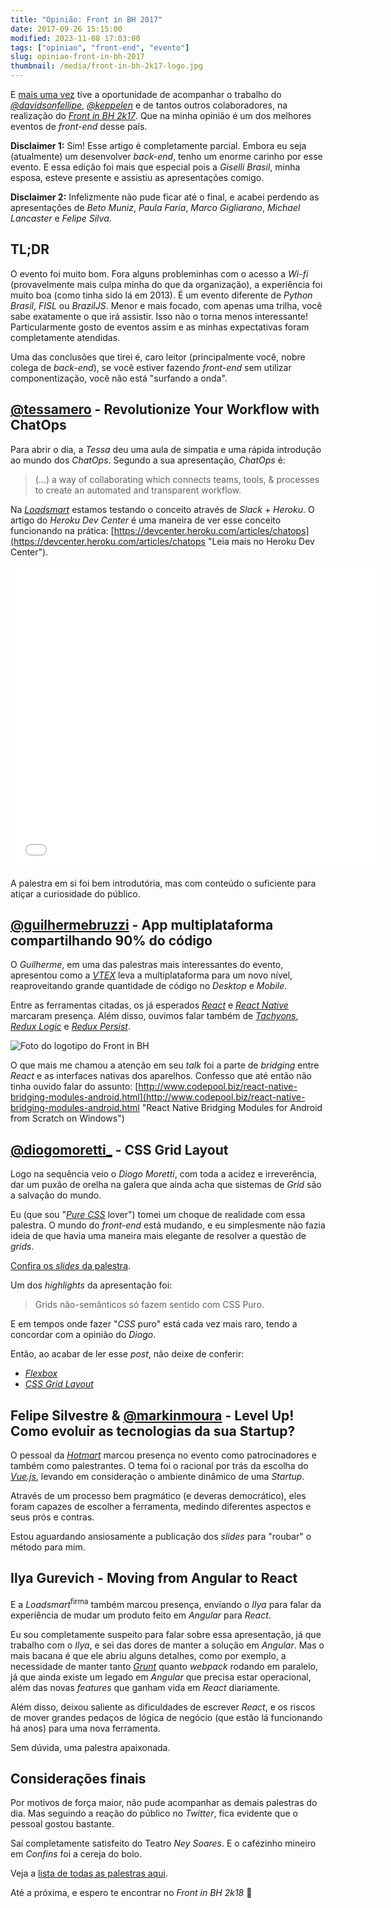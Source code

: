 ```yaml
---
title: "Opinião: Front in BH 2017"
date: 2017-09-26 15:15:00
modified: 2023-11-08 17:03:00
tags: ["opiniao", "front-end", "evento"]
slug: opiniao-front-in-bh-2017
thumbnail: /media/front-in-bh-2k17-logo.jpg
---
```


E [mais uma vez](/2013/08/05/opiniao-front-bh-2013.html "Opinião sobre a edição de 2013") tive
a oportunidade de acompanhar o trabalho do
[_@davidsonfellipe_](https://twitter.com/davidsonfellipe "Perfil do Careca no Twitter"),
[_@keppelen_](https://twitter.com/keppelen "Perfil do Giovanni no Twitter") e de tantos
outros colaboradores, na realização do [_Front in BH 2k17_](https://www.frontinbh.com.br/ "Front in BH").
Que na minha opinião é um dos melhores eventos de _front-end_ desse país.

**Disclaimer 1:** Sim! Esse artigo é completamente parcial. Embora eu seja (atualmente) um desenvolver _back-end_,
tenho um enorme carinho por esse evento. E essa edição foi mais que especial pois a _Giselli Brasil_, minha esposa, esteve presente e assistiu as apresentações comigo.

**Disclaimer 2:** Infelizmente não pude ficar até o final, e acabei perdendo as apresentações de
_Beto Muniz_, _Paula Faria_, _Marco Gigliarano_, _Michael Lancaster_ e _Felipe Silva_.

## TL;DR

O evento foi muito bom. Fora alguns probleminhas com o acesso a _Wi-fi_ (provavelmente mais culpa
minha do que da organização), a experiência foi muito boa (como tinha sido lá em 2013). É um evento
diferente de _Python Brasil_, _FISL_ ou _BrazilJS_. Menor e mais focado, com apenas uma trilha,
você sabe exatamente o que irá assistir. Isso não o torna menos interessante! Particularmente
gosto de eventos assim e as minhas expectativas foram completamente atendidas.

Uma das conclusões que tirei é, caro leitor (principalmente você, nobre colega de _back-end_),
se você estiver fazendo _front-end_ sem utilizar componentização, você não está "surfando a onda".

## [@tessamero](https://twitter.com/tessamero "Perfil no Twitter") - Revolutionize Your Workflow with ChatOps

Para abrir o dia, a _Tessa_ deu uma aula de simpatia e uma rápida introdução ao mundo dos
_ChatOps_. Segundo a sua apresentação, _ChatOps_ é:

> (...) a way of collaborating which connects teams, tools, & processes to
> create an automated and transparent workflow.

Na [_Loadsmart_](http://loadsmart.com/ "Jabá da firma") estamos testando o conceito
através de _Slack_ + _Heroku_. O artigo do _Heroku Dev Center_ é uma maneira de
ver esse conceito funcionando na prática:
[https://devcenter.heroku.com/articles/chatops](https://devcenter.heroku.com/articles/chatops "Leia mais no Heroku Dev Center").

<iframe src="//www.slideshare.net/slideshow/embed_code/key/qGv6hZOLjdlHo6" width="595" height="485" frameborder="0" marginwidth="0" marginheight="0" scrolling="no" allowfullscreen> </iframe>

A palestra em si foi bem introdutória, mas com conteúdo o suficiente para atiçar a curiosidade
do público.

## [@guilhermebruzzi](https://twitter.com/guilhermebruzzi "Perfil no Twitter") - App multiplataforma compartilhando 90% do código

O _Guilherme_, em uma das palestras mais interessantes do evento, apresentou como
a [_VTEX_](https://pt.vtex.com/ "A Verdadeira Plataforma Cloud Commerce") leva a
multiplataforma para um novo nível, reaproveitando grande quantidade de código
no _Desktop_ e _Mobile_.

Entre as ferramentas citadas, os já esperados [_React_](https://facebook.github.io/react/ "A JavaScript library for building user interfaces")
e [_React Native_](https://facebook.github.io/react-native/ "Learn once, write anywhere: Build mobile apps with React")
marcaram presença. Além disso, ouvimos falar também de [_Tachyons_](http://tachyons.io/ "Built for designing"),
[_Redux Logic_](https://github.com/jeffbski/redux-logic "Redux middleware for organizing all your business logic") e
[_Redux Persist_](https://github.com/rt2zz/redux-persist "Persist and rehydrate a redux store").

![Foto do logotipo do Front in BH](/media/in.png "Foto do logotipo do Front in BH")

O que mais me chamou a atenção em seu _talk_ foi a parte de _bridging_ entre _React_ e
as interfaces nativas dos aparelhos. Confesso que até então não tinha ouvido falar do assunto:
[http://www.codepool.biz/react-native-bridging-modules-android.html](http://www.codepool.biz/react-native-bridging-modules-android.html "React Native Bridging Modules for Android from Scratch on Windows")

## [@diogomoretti\_](https://twitter.com/diogomoretti_ "Perfil no Twitter") - CSS Grid Layout

Logo na sequência veio o _Diogo Moretti_, com toda a acidez e irreverência, dar um puxão de orelha
na galera que ainda acha que sistemas de _Grid_ são a salvação do mundo.

Eu (que sou "[_Pure CSS_](https://purecss.io/ "A set of small, responsive CSS modules that you can use in every web project") lover")
tomei um choque de realidade com essa palestra. O mundo do _front-end_ está mudando, e eu
simplesmente não fazia ideia de que havia uma maneira mais elegante de resolver a questão de _grids_.

[Confira os _slides_ da palestra](https://speakerdeck.com/diogomoretti/css-grid-layout-front-in-bh-2k17).

Um dos _highlights_ da apresentação foi:

> Grids não-semânticos só fazem sentido com CSS Puro.

E em tempos onde fazer "_CSS_ puro" está cada vez mais raro, tendo a concordar com a opinião do _Diogo_.

Então, ao acabar de ler esse _post_, não deixe de conferir:

- [_Flexbox_](https://css-tricks.com/snippets/css/a-guide-to-flexbox/ "A complete guide to Flexbox")
- [_CSS Grid Layout_](https://css-tricks.com/snippets/css/complete-guide-grid/ "A Complete Guide to Grid")

## Felipe Silvestre & [@markinmoura](https://twitter.com/markinmoura "Perfil no Twitter") - Level Up! Como evoluir as tecnologias da sua Startup?

O pessoal da [_Hotmart_](https://www.hotmart.com/pt/ "Venda produtos digitais com simplicidade e segurança")
marcou presença no evento como patrocinadores e também como palestrantes. O tema foi o racional por trás
da escolha do [_Vue.js_](https://vuejs.org/ "The Progressive JavaScript Framework"), levando em consideração o ambiente dinâmico de uma _Startup_.

Através de um processo bem pragmático (e deveras democrático), eles foram capazes de escolher a ferramenta, medindo
diferentes aspectos e seus prós e contras.

Estou aguardando ansiosamente a publicação dos _slides_ para "roubar" o método para mim.

## Ilya Gurevich - Moving from Angular to React

E a _Loadsmart_<sup>firma</sup> também marcou presença, enviando o _Ilya_ para falar da experiência de mudar um
produto feito em _Angular_ para _React_.

Eu sou completamente suspeito para falar sobre essa apresentação, já que trabalho com o _Ilya_,
e sei das dores de manter a solução em _Angular_. Mas o mais bacana é que ele abriu alguns detalhes,
como por exemplo, a necessidade de manter tanto [_Grunt_](/tag/grunt.html "Leia mais sobre Grunt")
quanto _webpack_ rodando em paralelo, já que ainda existe um legado em _Angular_ que precisa estar operacional,
além das novas _features_ que ganham vida em _React_ diariamente.

Além disso, deixou saliente as dificuldades de escrever _React_, e os riscos de mover grandes pedaços de lógica
de negócio (que estão lá funcionando há anos) para uma nova ferramenta.

Sem dúvida, uma palestra apaixonada.

## Considerações finais

Por motivos de força maior, não pude acompanhar as demais palestras do dia. Mas seguindo a reação do público no
_Twitter_, fica evidente que o pessoal gostou bastante.

Saí completamente satisfeito do Teatro _Ney Soares_. E o cafézinho mineiro em _Confins_ foi a cereja do bolo.

Veja a [lista de todas as palestras aqui](https://gist.github.com/jcemer/6bdf0ef742dc1e6edcd1e045139fe329 "Gist front-in-bh-2017-talks.md").

Até a próxima, e espero te encontrar no _Front in BH 2k18_ 🙂
